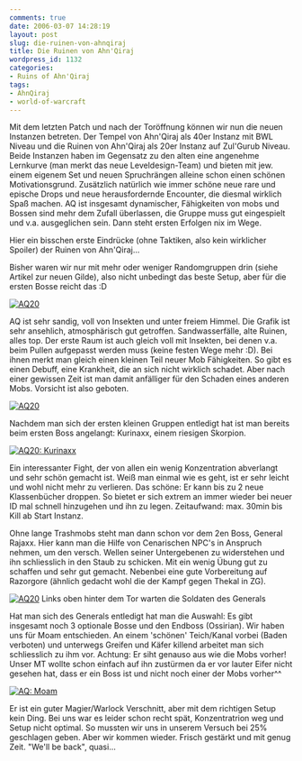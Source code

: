```yaml
---
comments: true
date: 2006-03-07 14:28:19
layout: post
slug: die-ruinen-von-ahnqiraj
title: Die Ruinen von Ahn'Qiraj
wordpress_id: 1132
categories:
- Ruins of Ahn'Qiraj
tags:
- AhnQiraj
- world-of-warcraft
---
```


Mit dem letzten Patch und nach der Toröffnung können wir nun die neuen Instanzen betreten. Der Tempel von Ahn'Qiraj als 40er Instanz mit BWL Niveau und die Ruinen von Ahn'Qiraj als 20er Instanz auf Zul'Gurub Niveau. Beide Instanzen haben im Gegensatz zu den alten eine angenehme Lernkurve (man merkt das neue Leveldesign-Team) und bieten mit jew. einem eigenem Set und neuen Spruchrängen alleine schon einen schönen Motivationsgrund. Zusätzlich natürlich wie immer schöne neue rare und epische Drops und neue herausfordernde Encounter, die diesmal wirklich Spaß machen. AQ ist insgesamt dynamischer, Fähigkeiten von mobs und Bossen sind mehr dem Zufall überlassen, die Gruppe muss gut eingespielt und v.a. ausgeglichen sein. Dann steht ersten Erfolgen nix im Wege.

Hier ein bisschen erste Eindrücke (ohne Taktiken, also kein wirklicher Spoiler) der Ruinen von Ahn'Qiraj...



Bisher waren wir nur mit mehr oder weniger Randomgruppen drin (siehe Artikel zur neuen Gilde), also nicht unbedingt das beste Setup, aber für die ersten Bosse reicht das :D

[![AQ20](http://static.flickr.com/47/109128452_e9e3ab22d0.jpg)](http://www.flickr.com/photos/walsweer/109128452/)

AQ ist sehr sandig, voll von Insekten und unter freiem Himmel. Die Grafik ist sehr ansehlich, atmosphärisch gut getroffen. Sandwasserfälle, alte Ruinen, alles top. Der erste Raum ist auch gleich voll mit Insekten, bei denen v.a. beim Pullen aufgepasst werden muss (keine festen Wege mehr :D). Bei ihnen merkt man gleich einen kleinen Teil neuer Mob Fähigkeiten. So gibt es einen Debuff, eine Krankheit, die an sich nicht wirklich schadet. Aber nach einer gewissen Zeit ist man damit anfälliger für den Schaden eines anderen Mobs. Vorsicht ist also geboten.

[![AQ20](http://static.flickr.com/48/109128459_cc4a05ea61.jpg)](http://www.flickr.com/photos/walsweer/109128459/)

Nachdem man sich der ersten kleinen Gruppen entledigt hat ist man bereits beim ersten Boss angelangt: Kurinaxx, einem riesigen Skorpion.

[![AQ20: Kurinaxx](http://static.flickr.com/39/109128474_1fb6cb9a13.jpg)](http://www.flickr.com/photos/walsweer/109128474/)

Ein interessanter Fight, der von allen ein wenig Konzentration abverlangt und sehr schön gemacht ist. Weiß man einmal wie es geht, ist er sehr leicht und wohl nicht mehr zu verlieren. Das schöne: Er kann bis zu 2 neue Klassenbücher droppen. So bietet er sich extrem an immer wieder bei neuer ID mal schnell hinzugehen und ihn zu legen. Zeitaufwand: max. 30min bis Kill ab Start Instanz.

Ohne lange Trashmobs steht man dann schon vor dem 2en Boss, General Rajaxx. Hier kann man die Hilfe von Cenarischen NPC's in Anspruch nehmen, um den versch. Wellen seiner Untergebenen zu widerstehen und ihn schliesslich in den Staub zu schicken. Mit ein wenig Übung gut zu schaffen und sehr gut gemacht. Nebenbei eine gute Vorbereitung auf Razorgore (ähnlich gedacht wohl die der Kampf gegen Thekal in ZG).

[![AQ20](http://static.flickr.com/53/109128499_6bb31f8b31.jpg)](http://www.flickr.com/photos/walsweer/109128499/)
Links oben hinter dem Tor warten die Soldaten des Generals

Hat man sich des Generals entledigt hat man die Auswahl: Es gibt insgesamt noch 3 optionale Bosse und den Endboss (Ossirian). Wir haben uns für Moam entschieden. An einem 'schönen' Teich/Kanal vorbei (Baden verboten) und unterwegs Greifen und Käfer killend arbeitet man sich schliesslich zu ihm vor. Achtung: Er siht genauso aus wie die Mobs vorher! Unser MT wollte schon einfach auf ihn zustürmen da er vor lauter Eifer nicht gesehen hat, dass er ein Boss ist und nicht noch einer der Mobs vorher^^

[![AQ: Moam](http://static.flickr.com/39/109128564_aac8416a8a.jpg)](http://www.flickr.com/photos/walsweer/109128564/)

Er ist ein guter Magier/Warlock Verschnitt, aber mit dem richtigen Setup kein Ding. Bei uns war es leider schon recht spät, Konzentratrion weg und Setup nicht optimal. So mussten wir uns in unserem Versuch bei 25% geschlagen geben. Aber wir kommen wieder. Frisch gestärkt und mit genug Zeit. "We'll be back", quasi...

